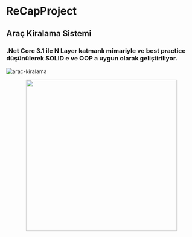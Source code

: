 # ReCapProject
## Araç Kiralama Sistemi
### .Net Core 3.1 ile N Layer katmanlı mimariyle ve best practice düşünülerek SOLID e ve  OOP a uygun  olarak geliştiriliyor.

![arac-kiralama](https://user-images.githubusercontent.com/36550960/107992002-7585ea00-6fe0-11eb-9612-fab2acd3a3c9.jpg)

<p align="center">
  <img src="https://user-images.githubusercontent.com/36550960/108242951-34174b00-7156-11eb-8d08-851cb10ff56c.gif?raw=true"  width="400" height="400  image"/> 
</p>
